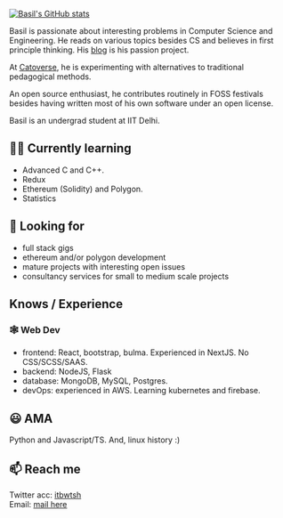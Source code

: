 
[![Basil's GitHub stats](https://github-readme-stats.vercel.app/api?username=basil08&show_icons=true&theme=dark)](https://github.com/anuraghazra/github-readme-stats)

Basil is passionate about interesting problems in Computer Science and Engineering. He reads on various topics besides CS and believes in first principle thinking. His [blog](https://basil08.github.io) is his passion project.

At [Catoverse](https://cato.tv), he is experimenting with alternatives to traditional pedagogical methods. 

An open source enthusiast, he contributes routinely in FOSS festivals besides having written most of his own software under an open license.  

Basil is an undergrad student at IIT Delhi.  

## 👨‍💻 Currently learning

- Advanced C and C++. 
- Redux
- Ethereum (Solidity) and Polygon. 
- Statistics  

## 👀 Looking for 

- full stack gigs
- ethereum and/or polygon development
- mature projects with interesting open issues
- consultancy services for small to medium scale projects

## Knows / Experience 

### 🕸️ Web Dev

- frontend: React, bootstrap, bulma. Experienced in NextJS. No CSS/SCSS/SAAS. 
- backend: NodeJS, Flask
- database: MongoDB, MySQL, Postgres.
- devOps: experienced in AWS. Learning kubernetes and firebase. 

## 😃 AMA  

Python and Javascript/TS. And, linux history :)  

## 📫 Reach me 

Twitter acc: [itbwtsh](https://twitter.com/itbwtsh)    
Email: [mail here](mailto:gs454236@gmail.com)


<!--
**basil08/basil08** is a ✨ _special_ ✨ repository because its `README.md` (this file) appears on your GitHub profile.

Here are some ideas to get you started:
-->
